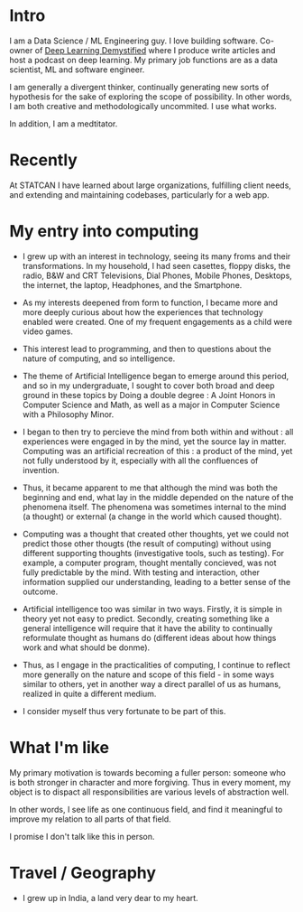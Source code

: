 
# Intro

I am a Data Science / ML Engineering guy. I love building software. Co-owner of [Deep Learning Demystified](deeplearningdemystified.com) where I produce write articles and host a podcast on deep learning. My primary job functions are as a data scientist, ML and software engineer.

I am generally a divergent thinker, continually generating new sorts of hypothesis for the sake of exploring the scope of possibility. In other words, I am both creative and methodologically uncommited. I use what works.

In addition, I am a medtitator. 

# Recently

At STATCAN I have learned about large organizations, fulfilling client needs, and extending and maintaining codebases, particularly for a web app.

# My entry into computing

- I grew up with an interest in technology, seeing its many froms and their transformations. In my household, I had seen casettes, floppy disks, the radio, B&W and CRT Televisions, Dial Phones, Mobile Phones, Desktops, the internet, the laptop, Headphones, and the Smartphone.  

- As my interests deepened from form to function, I became more and more deeply curious about how the experiences that technology enabled were created. One of my frequent engagements as a child were video games. 

- This interest lead to programming, and then to questions about the nature of computing, and so intelligence. 

- The theme of Artificial Intelligence began to emerge around this period, and so in my undergraduate, I sought to cover both broad and deep ground in these topics by Doing a double degree : A Joint Honors in Computer Science and Math, as well as a major in Computer Science with a Philosophy Minor. 

- I began to then try to percieve the mind from both within and without : all experiences were engaged in by the mind, yet the source lay in matter. Computing was an artificial recreation of this : a product of the mind, yet not fully understood by it, especially with all the confluences of invention. 

- Thus, it became apparent to me that although the mind was both the beginning and end, what lay in the middle depended on the nature of the phenomena itself. The phenomena was sometimes internal to the mind (a thought) or external (a change in the world which caused thought). 

- Computing was a thought that created other thoughts, yet we could not predict those other thougts (the result of computing) without using different supporting thoughts (investigative tools, such as testing). For example, a computer program, thought mentally concieved, was not fully predictable by the mind. With testing and interaction, other information supplied our understanding, leading to a better sense of the outcome. 

- Artificial intelligence too was similar in two ways. Firstly, it is simple in theory yet not easy to predict. Secondly, creating something like a general intelligence will require that it have the ability to continually reformulate thought as humans do (different ideas about how things work and what should be donme). 

- Thus, as I engage in the practicalities of computing, I continue to reflect more generally on the nature and scope of this field - in some ways similar to others, yet in another way a direct parallel of us as humans, realized in quite a different medium. 

- I consider myself thus very fortunate to be part of this. 

# What I'm like

My primary motivation is towards becoming a fuller person: someone who is both stronger in character and more forgiving. Thus in every moment, my object is to dispact all responsibilities are various levels of abstraction well.  

In other words, I see life as one continuous field, and find it meaningful to improve my relation to all parts of that field. 

I promise I don't talk like this in person. 

# Travel / Geography

- I grew up in India, a land very dear to my heart. 
